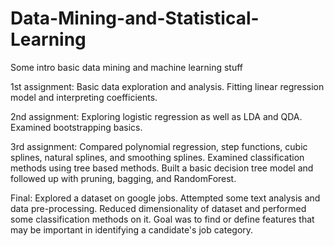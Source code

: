# Data-Mining-and-Statistical-Learning
Some intro basic data mining and machine learning stuff

1st assignment: Basic data exploration and analysis. Fitting linear regression model and interpreting coefficients.

2nd assignment: Exploring logistic regression as well as LDA and QDA. Examined bootstrapping basics.

3rd assignment: Compared polynomial regression, step functions, cubic splines, natural splines, and smoothing splines. Examined classification methods using tree based methods. Built a basic decision tree model and followed up with pruning, bagging, and RandomForest. 

Final: Explored a dataset on google jobs. Attempted some text analysis and data pre-processing. Reduced dimensionality of dataset and performed some classification methods on it. Goal was to find or define features that may be important in identifying a candidate's job category. 
